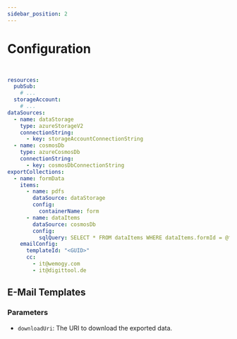 ```yaml
---
sidebar_position: 2
---
```


# Configuration

```yaml config.yml


resources:
  pubSub:
    # ...
  storageAccount:
    # ...
dataSources:
  - name: dataStorage
    type: azureStorageV2
    connectionString:
      - key: storageAccountConnectionString
  - name: cosmosDb
    type: azureCosmosDb
    connectionString:
      - key: cosmosDbConnectionString
exportCollections:
  - name: formData
    items:
      - name: pdfs
        dataSource: dataStorage
        config:
          containerName: form
      - name: dataItems
        dataSource: cosmosDb
        config:
          sqlQuery: SELECT * FROM dataItems WHERE dataItems.formId = @formId
    emailConfig:
      templateId: "<GUID>"
      cc:
        - it@wemogy.com
        - it@digittool.de
```


## E-Mail Templates

### Parameters

- `downloadUri`: The URI to download the exported data.
